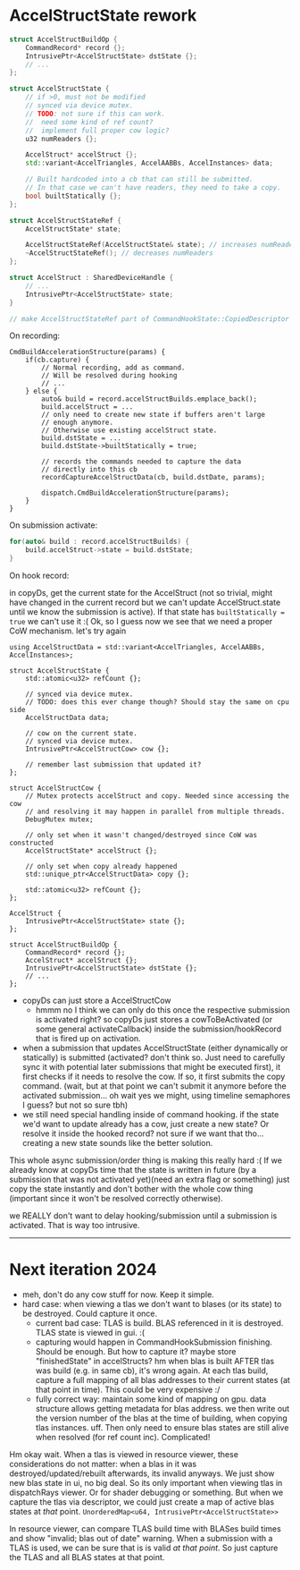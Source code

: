 # AccelStructState rework

```cpp
struct AccelStructBuildOp {
	CommandRecord* record {};
	IntrusivePtr<AccelStructState> dstState {};
	// ...
};

struct AccelStructState {
	// if >0, must not be modified
	// synced via device mutex.
	// TODO: not sure if this can work.
	//  need some kind of ref count?
	//  implement full proper cow logic?
	u32 numReaders {};

	AccelStruct* accelStruct {};
	std::variant<AccelTriangles, AccelAABBs, AccelInstances> data;

	// Built hardcoded into a cb that can still be submitted.
	// In that case we can't have readers, they need to take a copy.
	bool builtStatically {};
};

struct AccelStructStateRef {
	AccelStructState* state;

	AccelStructStateRef(AccelStructState& state); // increases numReaders
	~AccelStructStateRef(); // decreases numReaders
};

struct AccelStruct : SharedDeviceHandle {
	// ...
	IntrusivePtr<AccelStructState> state;
}

// make AccelStructStateRef part of CommandHookState::CopiedDescriptor
```

On recording:

```
CmdBuildAccelerationStructure(params) {
	if(cb.capture) {
		// Normal recording, add as command.
		// Will be resolved during hooking
		// ...
	} else {
		auto& build = record.accelStructBuilds.emplace_back();
		build.accelStruct = ...
		// only need to create new state if buffers aren't large
		// enough anymore.
		// Otherwise use existing accelStruct state.
		build.dstState = ...
		build.dstState->builtStatically = true;

		// records the commands needed to capture the data
		// directly into this cb
		recordCaptureAccelStructData(cb, build.dstDate, params);

		dispatch.CmdBuildAccelerationStructure(params);
	}
}
```

On submission activate:

```cpp
for(auto& build : record.accelStructBuilds) {
	build.accelStruct->state = build.dstState;
}
```

On hook record:

in copyDs, get the current state for the AccelStruct (not so trivial,
might have changed in the current record but we can't update
AccelStruct.state until we know the submission is active).
If that state has `builtStatically = true` we can't use it :(
Ok, so I guess now we see that we need a proper CoW mechanism.
let's try again

```
using AccelStructData = std::variant<AccelTriangles, AccelAABBs, AccelInstances>;

struct AccelStructState {
	std::atomic<u32> refCount {};

	// synced via device mutex.
	// TODO: does this ever change though? Should stay the same on cpu side
	AccelStructData data;

	// cow on the current state.
	// synced via device mutex.
	IntrusivePtr<AccelStructCow> cow {};

	// remember last submission that updated it?
};

struct AccelStructCow {
	// Mutex protects accelStruct and copy. Needed since accessing the cow
	// and resolving it may happen in parallel from multiple threads.
	DebugMutex mutex;

	// only set when it wasn't changed/destroyed since CoW was constructed
	AccelStructState* accelStruct {};

	// only set when copy already happened
	std::unique_ptr<AccelStructData> copy {};

	std::atomic<u32> refCount {};
};

AccelStruct {
	IntrusivePtr<AccelStructState> state {};
};

struct AccelStructBuildOp {
	CommandRecord* record {};
	AccelStruct* accelStruct {};
	IntrusivePtr<AccelStructState> dstState {};
	// ...
};
```

- copyDs can just store a AccelStructCow
	- hmmm no I think we can only do this once the respective submission
	  is activated right?
	  so copyDs just stores a cowToBeActivated (or some general activateCallback)
	  inside the submission/hookRecord that is fired up on activation.
- when a submission that updates AccelStructState (either dynamically
  or statically) is submitted (activated? don't think so. Just need to carefully
  sync it with potential later submissions that might be executed first),
  it first checks if it needs to resolve the cow.
  If so, it first submits the copy command.
  (wait, but at that point we can't submit it anymore before the activated
  submission... oh wait yes we might, using timeline semaphores I guess?
  but not so sure tbh)
- we still need special handling inside of command hooking.
  if the state we'd want to update already has a cow, just create a new state?
  Or resolve it inside the hooked record? not sure if we want that tho...
  creating a new state sounds like the better solution.

This whole async submission/order thing is making this really hard :(
If we already know at copyDs time that the state is written in future (by
a submission that was not activated yet)(need an extra flag or something)
just copy the state instantly and don't bother with the whole cow thing
(important since it won't be resolved correctly otherwise).

we REALLY don't want to delay hooking/submission until a submission is
activated. That is way too intrusive.

---

# Next iteration 2024

- meh, don't do any cow stuff for now. Keep it simple.
- hard case: when viewing a tlas we don't want to blases (or its state)
  to be destroyed. Could capture it once.
	- current bad case: TLAS is build. BLAS referenced in it is destroyed.
	  TLAS state is viewed in gui. :(
	- capturing would happen in CommandHookSubmission finishing.
	  Should be enough. But how to capture it? maybe store
	  "finishedState" in accelStructs? hm when blas is built AFTER
	  tlas was build (e.g. in same cb), it's wrong again.
	  At each tlas build, capture a full mapping of all blas
	  addresses to their current states (at that point in time).
	  This could be very expensive :/
	- fully correct way: maintain some kind of mapping on gpu.
	  data structure allows getting metadata for blas address.
	  we then write out the version number of the blas at the time
	  of building, when copying tlas instances.
	  uff. Then only need to ensure blas states are still alive when
	  resolved (for ref count inc).
	  Complicated!

Hm okay wait. When a tlas is viewed in resource viewer, these
considerations do not matter: when a blas in it was destroyed/updated/rebuilt
afterwards, its invalid anyways. We just show new blas state in ui, no
big deal.
So its only important when viewing tlas in dispatchRays viewer. Or
for shader debugging or something. But when we capture the tlas
via descriptor, we could just create a map of active blas states
at *that* point. `UnorderedMap<u64, IntrusivePtr<AccelStructState>>`

In resource viewer, can compare TLAS build time with BLASes build times
and show "invalid; blas out of date" warning.
When a submission with a TLAS is used, we can be sure that is is valid
*at that point*. So just capture the TLAS and all BLAS states at that point.
